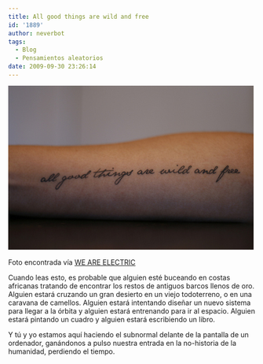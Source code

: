 ```yaml
---
title: All good things are wild and free
id: '1889'
author: neverbot
tags:
  - Blog
  - Pensamientos aleatorios
date: 2009-09-30 23:26:14
---
```


[![](./all-good-things-are-wild-and-free/tumblr_kpx3ekvUC61qzduxno1_500.jpg)](http://pineappleupsidedown.tumblr.com/post/187483745/fuckyeahtattoos-misselise-all-good-things-are)

Foto encontrada vía [WE ARE ELECTRIC](http://pineappleupsidedown.tumblr.com/post/187483745/fuckyeahtattoos-misselise-all-good-things-are)

Cuando leas esto, es probable que alguien esté buceando en costas africanas tratando de encontrar los restos de antiguos barcos llenos de oro. Alguien estará cruzando un gran desierto en un viejo todoterreno, o en una caravana de camellos. Alguien estará intentando diseñar un nuevo sistema para llegar a la órbita y alguien estará entrenando para ir al espacio. Alguien estará pintando un cuadro y alguien estará escribiendo un libro.

Y tú y yo estamos aquí haciendo el subnormal delante de la pantalla de un ordenador, ganándonos a pulso nuestra entrada en la no-historia de la humanidad, perdiendo el tiempo.